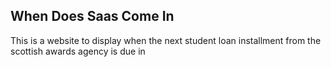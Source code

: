 When Does Saas Come In
----------------------

This is a website to display when the next student loan installment from
the scottish awards agency is due in
